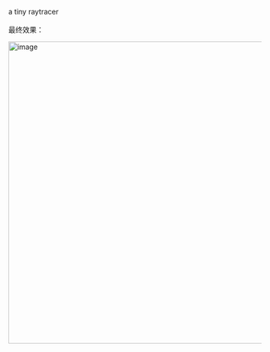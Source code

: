 a tiny raytracer</br>
</br>
最终效果：
<div>
  <img width="600" alt="image" src="https://github.com/qzlu-cyber/raytracer/assets/53920473/62a6b185-4cf8-49fa-a037-1da21a44d4df">
</div>
